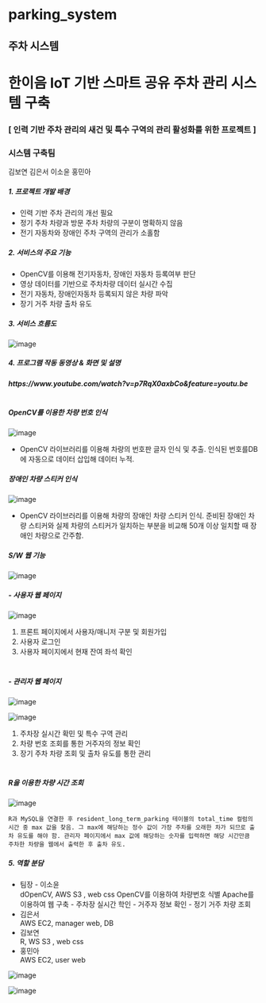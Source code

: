 # parking_system

## 주차 시스템

<h1> 한이음 IoT 기반 스마트 공유 주차 관리 시스템 구축 </h1>
<h3> [ 인력 기반 주차 관리의 새건 및 특수 구역의 관리 활성화를 위한 프로젝트 ] </h3>
<h3> 시스템 구축팀 </h3>
김보연 김은서 이소윤 홍민아

<h5> 1. 프로젝트 개발 배경 </h5>
<ul>
<li> 인력 기반 주차 관리의 개선 필요 </li>
<li> 정기 주차 차량과 방문 주차 차량의 구분이 명확하지 않음 </li> 
<li> 전기 자동차와 장애인 주차 구역의 관리가 소홀함 </li>
</ul>

 <h5> 2. 서비스의 주요 기능 </h5>
<ul>
<li> OpenCV를 이용해 전기자동차, 장애인 자동차 등록여부 판단 </li>
<li> 영상 데이터를 기반으로 주차차량 데이터 실시간 수집 </li>
<li> 전기 자동차, 장애인자동차 등록되지 않은 차량 파악 </li>
<li> 장기 거주 차량 출차 유도 </li>
</ul>


<h5> 3. 서비스 흐름도 </h5>

![image](https://user-images.githubusercontent.com/49148640/140272486-9a87a33f-9c29-4795-9215-122e202ab39a.png)


<h5> 4. 프로그램 작동 동영상 & 화면 및 설명 </h5>

<h5> https://www.youtube.com/watch?v=p7RqX0axbCo&feature=youtu.be </h5>

#

<h5> OpenCV를 이용한 차량 번호 인식</h5>

![image](https://user-images.githubusercontent.com/49148640/140250567-a75282a9-513d-4c5c-bc7a-ccdbdc89b67c.png)

- OpenCV 라이브러리를 이용해 차량의 번호판 글자 인식 및 추출. 인식된 번호를DB에 자동으로 데이터 삽입해 데이터 누적.

##### 장애인 차량 스티커 인식

![image](https://user-images.githubusercontent.com/49148640/140272575-3428d6f1-df3f-4302-a5b5-a46a15845335.png)


- OpenCV 라이브러리를 이용해 차량의 장애인 차량 스티커 인식. 준비된 장애인 차량 스티커와 실제 차량의 스티커가 일치하는 부분을 비교해 50개 이상 일치할 때 장애인 차량으로 간주함.

##### S/W 웹 기능

![image](https://user-images.githubusercontent.com/49148640/140272594-74731422-a09b-4878-9a29-05e3d3645cc6.png)


<h5>- 사용자 웹 페이지</h5>


![image](https://user-images.githubusercontent.com/49148640/140272639-cced6659-6fff-46da-9e3b-696db98d88cf.png)



1. 프론트 페이지에서 사용자/매니저 구분 및 회원가입
2. 사용자 로그인
3. 사용자 페이지에서 현재 잔여 좌석 확인




#
<h5>- 관리자 웹 페이지</h5>

![image](https://user-images.githubusercontent.com/49148640/140250729-b732f8cf-b268-4f97-b273-7a7b5cbaabaf.png)

![image](https://user-images.githubusercontent.com/49148640/140250759-8e1f3985-d7d7-4328-8dff-f02c8dbc7616.png)


1. 주차장 실시간 확민 및 특수 구역 관리
2. 차량 번호 조회를 통한 거주자의 정보 확인
3. 장기 주차 차량 조회 및 출차 유도를 통한 관리
#
<h5>R을 이용한 차량 시간 조회</h5>

![image](https://user-images.githubusercontent.com/49148640/140272814-b69a6137-6b1b-45c7-b97d-2285dd2f7765.png)





    R과 MySQL을 연결한 후 resident_long_term_parking 테이블의 total_time 컬럼의 시간 중 max 값을 찾음. 그 max에 해당하는 정수 값이 가장 주차를 오래한 차가 되므로 출차 유도를 해야 함. 관리자 페이지에서 max 값에 해당하는 숫자를 입력하면 해당 시간만큼 주차한 차량을 웹에서 출력한 후 출차 유도.




<h5> 5. 역할 분담 </h5>

<ul>

 <li> 팀장 -  이소윤 </li>
dOpenCV,  AWS S3 , web css 
OpenCV를 이용하여 차량번호 식별
Apache를 이용하여 웹 구축
- 주차장 실시간 학인
- 거주자 정보 확인
- 정기 거주 차량 조회
 <li> 김은서 </li>
AWS EC2, manager web, DB 
 <li> 김보연 </li>
R,  WS S3 , web css
 <li> 홍민아 </li>
AWS EC2, user web
</ul>


![image](https://user-images.githubusercontent.com/49148640/140272381-f795964a-d04f-4324-a57d-bbf714abd5a3.png)


![image](https://user-images.githubusercontent.com/49148640/140272468-9c6c9222-5622-4af9-8beb-8747ec57525a.png)


